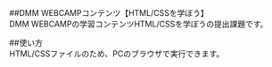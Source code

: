 ##DMM WEBCAMPコンテンツ【HTML/CSSを学ぼう】  
DMM WEBCAMPの学習コンテンツHTML/CSSを学ぼうの提出課題です。

##使い方  
HTML/CSSファイルのため、PCのブラウザで実行できます。
